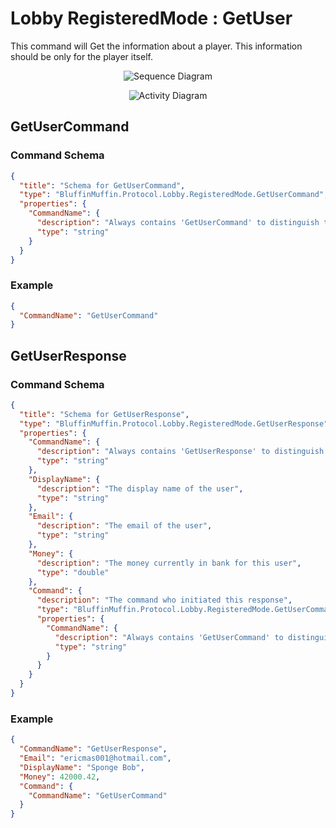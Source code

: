 # Lobby RegisteredMode : GetUser

This command will Get the information about a player. This information should be only for the player itself.

<p align=center><img src="https://github.com/Ericmas001/BluffinMuffin.Protocol/blob/master/Documentation/Sequences/BluffinMuffin.Protocol.Lobby.RegisteredMode.GetUserCommand.png" alt="Sequence Diagram"></p>

<p align=center><img src="https://github.com/Ericmas001/BluffinMuffin.Protocol/blob/master/Documentation/Activities/BluffinMuffin.Protocol.Lobby.RegisteredMode.GetUserCommand.png" alt="Activity Diagram"></p>

## GetUserCommand

### Command Schema

```json
{
  "title": "Schema for GetUserCommand",
  "type": "BluffinMuffin.Protocol.Lobby.RegisteredMode.GetUserCommand",
  "properties": {
    "CommandName": {
      "description": "Always contains 'GetUserCommand' to distinguish the command from others.",
      "type": "string"
    }
  }
}
```

### Example

```json
{
  "CommandName": "GetUserCommand"
}
```

## GetUserResponse

### Command Schema

```json
{
  "title": "Schema for GetUserResponse",
  "type": "BluffinMuffin.Protocol.Lobby.RegisteredMode.GetUserResponse",
  "properties": {
    "CommandName": {
      "description": "Always contains 'GetUserResponse' to distinguish the command from others.",
      "type": "string"
    },
    "DisplayName": {
      "description": "The display name of the user",
      "type": "string"
    },
    "Email": {
      "description": "The email of the user",
      "type": "string"
    },
    "Money": {
      "description": "The money currently in bank for this user",
      "type": "double"
    },
    "Command": {
      "description": "The command who initiated this response",
      "type": "BluffinMuffin.Protocol.Lobby.RegisteredMode.GetUserCommand",
      "properties": {
        "CommandName": {
          "description": "Always contains 'GetUserCommand' to distinguish the command from others.",
          "type": "string"
        }
      }
    }
  }
}
```

### Example

```json
{
  "CommandName": "GetUserResponse",
  "Email": "ericmas001@hotmail.com",
  "DisplayName": "Sponge Bob",
  "Money": 42000.42,
  "Command": {
    "CommandName": "GetUserCommand"
  }
}
```

